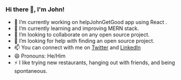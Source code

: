### Hi there 👋, I'm John!

- 🔭 I’m currently working on helpJohnGetGood app using React .
- 🌱 I’m currently learning and improving MERN stack.
- 👯 I’m looking to collaborate on any open source project.
- 🤔 I’m looking for help with finding an open source project.
- 📫 You can connect with me on [Twitter](https://twitter.com/Johntran1203) and [Linkedln](https://www.linkedin.com/in/john-tran123/)
- 😄 Pronouns: He/Him
- ⚡ I like trying new restaurants, hanging out with friends, and being spontaneous.


<!--
**johntran1203/johntran1203** is a ✨ _special_ ✨ repository because its `README.md` (this file) appears on your GitHub profile.

Here are some ideas to get you started:

- 🔭 I’m currently working on ...
- 🌱 I’m currently learning ...
- 👯 I’m looking to collaborate on ...
- 🤔 I’m looking for help with ...
- 💬 Ask me about ...
- 📫 How to reach me: ...
- 😄 Pronouns: ...
- ⚡ Fun fact: ...
-->
